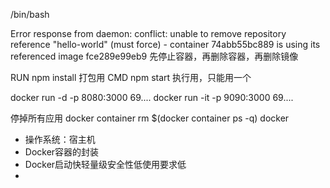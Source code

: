 /bin/bash

Error response from daemon: conflict: unable to remove repository reference "hello-world" (must force) - container 74abb55bc889 is using its referenced image fce289e99eb9
先停止容器，再删除容器，再删除镜像

RUN npm install 打包用
CMD npm start 执行用，只能用一个

docker run -d -p 8080:3000 69....
docker run -it -p 9090:3000 69....
 
停掉所有应用 docker container rm $(docker container ps -q)
docker 

- 操作系统：宿主机
- Docker容器的封装
- Docker启动快轻量级安全性低使用要求低
- 

